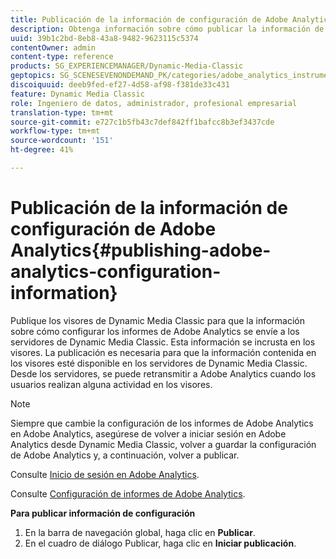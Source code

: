```yaml
---
title: Publicación de la información de configuración de Adobe Analytics
description: Obtenga información sobre cómo publicar la información de configuración de Adobe Analytics.
uuid: 39b1c2bd-8eb8-43a8-9482-9623115c5374
contentOwner: admin
content-type: reference
products: SG_EXPERIENCEMANAGER/Dynamic-Media-Classic
geptopics: SG_SCENESEVENONDEMAND_PK/categories/adobe_analytics_instrumentation_kit
discoiquuid: deeb9fed-ef27-4d58-af98-f381de33c431
feature: Dynamic Media Classic
role: Ingeniero de datos, administrador, profesional empresarial
translation-type: tm+mt
source-git-commit: e727c1b5fb43c7def842ff1bafcc8b3ef3437cde
workflow-type: tm+mt
source-wordcount: '151'
ht-degree: 41%

---
```



# Publicación de la información de configuración de Adobe Analytics{#publishing-adobe-analytics-configuration-information}

Publique los visores de Dynamic Media Classic para que la información sobre cómo configurar los informes de Adobe Analytics se envíe a los servidores de Dynamic Media Classic. Esta información se incrusta en los visores. La publicación es necesaria para que la información contenida en los visores esté disponible en los servidores de Dynamic Media Classic. Desde los servidores, se puede retransmitir a Adobe Analytics cuando los usuarios realizan alguna actividad en los visores.

>[!NOTE]
>
>Siempre que cambie la configuración de los informes de Adobe Analytics en Adobe Analytics, asegúrese de volver a iniciar sesión en Adobe Analytics desde Dynamic Media Classic, volver a guardar la configuración de Adobe Analytics y, a continuación, volver a publicar.

Consulte [Inicio de sesión en Adobe Analytics](log-analytics.md#log_in_to_adobe_analytics).

Consulte [Configuración de informes de Adobe Analytics](configuring-analytics-reports.md#configuring_adobe_analytics_reports).

**Para publicar información de configuración**

1. En la barra de navegación global, haga clic en **Publicar**.
1. En el cuadro de diálogo Publicar, haga clic en **Iniciar publicación**.

